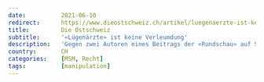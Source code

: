 ```yaml
---
date:          2021-06-10
redirect:      https://www.dieostschweiz.ch/artikel/luegenaerzte-ist-keine-verleumdung-zzyoDxX
title:         Die Ostschweiz
subtitle:      '«Lügenärzte» ist keine Verleumdung'
description:   'Gegen zwei Autoren eines Beitrags der «Rundschau» auf SRF wurde Strafanzeige eingereicht, unter anderem wegen Verleumdung. Unter den Klägern war auch der ehemalige St.Galler Amtsarzt Rainer Schregel. Die Staatsanwaltschaft will aber keine Untersuchung eröffnen.'
country:       CH
categories:    [MSM, Recht]
tags:          [manipulation]
---
```

